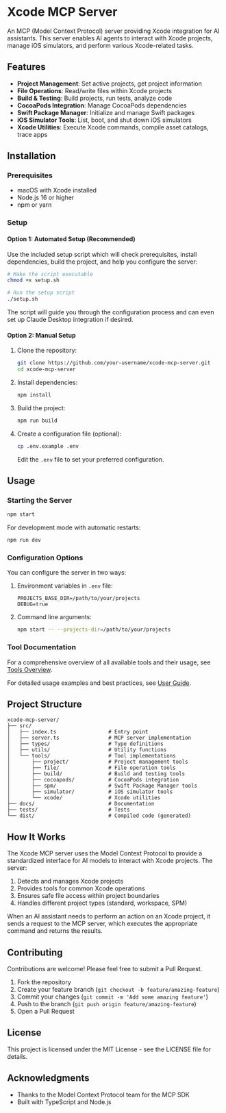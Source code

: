 # Xcode MCP Server

An MCP (Model Context Protocol) server providing Xcode integration for AI assistants. This server enables AI agents to interact with Xcode projects, manage iOS simulators, and perform various Xcode-related tasks.

## Features

- **Project Management**: Set active projects, get project information
- **File Operations**: Read/write files within Xcode projects
- **Build & Testing**: Build projects, run tests, analyze code
- **CocoaPods Integration**: Manage CocoaPods dependencies
- **Swift Package Manager**: Initialize and manage Swift packages
- **iOS Simulator Tools**: List, boot, and shut down iOS simulators
- **Xcode Utilities**: Execute Xcode commands, compile asset catalogs, trace apps

## Installation

### Prerequisites

- macOS with Xcode installed
- Node.js 16 or higher
- npm or yarn

### Setup

#### Option 1: Automated Setup (Recommended)

Use the included setup script which will check prerequisites, install dependencies, build the project, and help you configure the server:

```bash
# Make the script executable
chmod +x setup.sh

# Run the setup script
./setup.sh
```

The script will guide you through the configuration process and can even set up Claude Desktop integration if desired.

#### Option 2: Manual Setup

1. Clone the repository:
   ```bash
   git clone https://github.com/your-username/xcode-mcp-server.git
   cd xcode-mcp-server
   ```

2. Install dependencies:
   ```bash
   npm install
   ```

3. Build the project:
   ```bash
   npm run build
   ```

4. Create a configuration file (optional):
   ```bash
   cp .env.example .env
   ```
   Edit the `.env` file to set your preferred configuration.

## Usage

### Starting the Server

```bash
npm start
```

For development mode with automatic restarts:
```bash
npm run dev
```

### Configuration Options

You can configure the server in two ways:

1. Environment variables in `.env` file:
   ```
   PROJECTS_BASE_DIR=/path/to/your/projects
   DEBUG=true
   ```

2. Command line arguments:
   ```bash
   npm start -- --projects-dir=/path/to/your/projects
   ```

### Tool Documentation

For a comprehensive overview of all available tools and their usage, see [Tools Overview](docs/tools-overview.md).

For detailed usage examples and best practices, see [User Guide](docs/user-guide.md).

## Project Structure

```
xcode-mcp-server/
├── src/
│   ├── index.ts                 # Entry point
│   ├── server.ts                # MCP server implementation
│   ├── types/                   # Type definitions
│   ├── utils/                   # Utility functions
│   └── tools/                   # Tool implementations
│       ├── project/             # Project management tools
│       ├── file/                # File operation tools
│       ├── build/               # Build and testing tools
│       ├── cocoapods/           # CocoaPods integration
│       ├── spm/                 # Swift Package Manager tools
│       ├── simulator/           # iOS simulator tools
│       └── xcode/               # Xcode utilities
├── docs/                        # Documentation
├── tests/                       # Tests
└── dist/                        # Compiled code (generated)
```

## How It Works

The Xcode MCP server uses the Model Context Protocol to provide a standardized interface for AI models to interact with Xcode projects. The server:

1. Detects and manages Xcode projects
2. Provides tools for common Xcode operations
3. Ensures safe file access within project boundaries
4. Handles different project types (standard, workspace, SPM)

When an AI assistant needs to perform an action on an Xcode project, it sends a request to the MCP server, which executes the appropriate command and returns the results.

## Contributing

Contributions are welcome! Please feel free to submit a Pull Request.

1. Fork the repository
2. Create your feature branch (`git checkout -b feature/amazing-feature`)
3. Commit your changes (`git commit -m 'Add some amazing feature'`)
4. Push to the branch (`git push origin feature/amazing-feature`)
5. Open a Pull Request

## License

This project is licensed under the MIT License - see the LICENSE file for details.

## Acknowledgments

- Thanks to the Model Context Protocol team for the MCP SDK
- Built with TypeScript and Node.js
